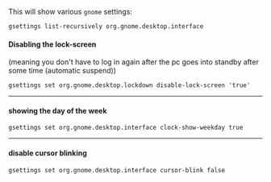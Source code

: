 This will show various `gnome` settings:
```
gsettings list-recursively org.gnome.desktop.interface
```

#### Disabling the lock-screen
(meaning you don't have to log in again after the pc goes into standby after some time (automatic suspend))
```
gsettings set org.gnome.desktop.lockdown disable-lock-screen 'true'
```
----------------------------------------------------------------------------------------------------------------------

#### showing the day of the week
```
gsettings set org.gnome.desktop.interface clock-show-weekday true
```
***

#### disable cursor blinking

```
gsettings set org.gnome.desktop.interface cursor-blink false
```
